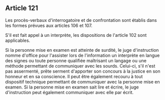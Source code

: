 Article 121
----
Les procès-verbaux d'interrogatoire et de confrontation sont établis dans les
formes prévues aux articles 106 et 107.

S'il est fait appel à un interprète, les dispositions de l'article 102 sont
applicables.

Si la personne mise en examen est atteinte de surdité, le juge d'instruction
nomme d'office pour l'assister lors de l'information un interprète en langue des
signes ou toute personne qualifiée maîtrisant un langage ou une méthode
permettant de communiquer avec les sourds. Celui-ci, s'il n'est pas assermenté,
prête serment d'apporter son concours à la justice en son honneur et en sa
conscience. Il peut être également recouru à tout dispositif technique
permettant de communiquer avec la personne mise en examen. Si la personne mise
en examen sait lire et écrire, le juge d'instruction peut également communiquer
avec elle par écrit.
